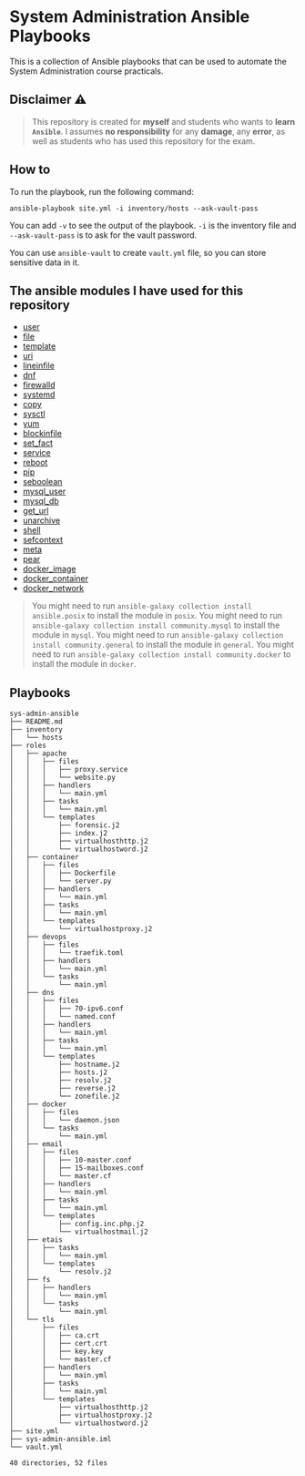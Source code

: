 # System Administration Ansible Playbooks

This is a collection of Ansible playbooks that can be used to automate the System Administration course practicals.

## Disclaimer ⚠️

>This repository is created for **myself** and students who wants to **learn `Ansible`**. 
>I assumes **no responsibility** for any **damage**, any **error**, as well as students who has used this repository for the exam.

## How to

To run the playbook, run the following command:
```shell
ansible-playbook site.yml -i inventory/hosts --ask-vault-pass
```

You can add `-v` to see the output of the playbook. `-i` is the inventory file and `--ask-vault-pass` is to ask for the vault password.

You can use `ansible-vault` to create `vault.yml` file, so you can store sensitive data in it.

## The ansible modules I have used for this repository
- [user](https://docs.ansible.com/ansible/latest/collections/ansible/builtin/user_module.html)
- [file](https://docs.ansible.com/ansible/latest/collections/ansible/builtin/file_module.html)
- [template](https://docs.ansible.com/ansible/latest/collections/ansible/builtin/template_module.html)
- [uri](https://docs.ansible.com/ansible/latest/collections/ansible/builtin/uri_module.html)
- [lineinfile](https://docs.ansible.com/ansible/latest/collections/ansible/builtin/lineinfile_module.html)
- [dnf](https://docs.ansible.com/ansible/latest/collections/ansible/builtin/dnf_module.html)
- [firewalld](https://docs.ansible.com/ansible/latest/collections/ansible/posix/firewalld_module.html)
- [systemd](https://docs.ansible.com/ansible/latest/collections/ansible/builtin/systemd_module.html)
- [copy](https://docs.ansible.com/ansible/latest/collections/ansible/builtin/copy_module.html)
- [sysctl](https://docs.ansible.com/ansible/latest/collections/ansible/posix/sysctl_module.html)
- [yum](https://docs.ansible.com/ansible/latest/collections/ansible/builtin/yum_module.html)
- [blockinfile](https://docs.ansible.com/ansible/latest/collections/ansible/builtin/blockinfile_module.html)
- [set_fact](https://docs.ansible.com/ansible/latest/collections/ansible/builtin/set_fact_module.html)
- [service](https://docs.ansible.com/ansible/latest/collections/ansible/builtin/service_module.html)
- [reboot](https://docs.ansible.com/ansible/latest/collections/ansible/builtin/reboot_module.html)
- [pip](https://docs.ansible.com/ansible/latest/collections/ansible/builtin/pip_module.html)
- [seboolean](https://docs.ansible.com/ansible/latest/collections/ansible/posix/seboolean_module.html)
- [mysql_user](https://docs.ansible.com/ansible/latest/collections/community/mysql/mysql_user_module.html)
- [mysql_db](https://docs.ansible.com/ansible/latest/collections/community/mysql/mysql_db_module.html)
- [get_url](https://docs.ansible.com/ansible/latest/collections/ansible/builtin/get_url_module.html)
- [unarchive](https://docs.ansible.com/ansible/latest/collections/ansible/builtin/unarchive_module.html)
- [shell](https://docs.ansible.com/ansible/latest/collections/ansible/builtin/shell_module.html)
- [sefcontext](https://docs.ansible.com/ansible/latest/collections/community/general/sefcontext_module.html)
- [meta](https://docs.ansible.com/ansible/latest/collections/ansible/builtin/meta_module.html)
- [pear](https://docs.ansible.com/ansible/latest/collections/community/general/pear_module.html)
- [docker_image](https://docs.ansible.com/ansible/latest/collections/community/docker/docker_image_module.html)
- [docker_container](https://docs.ansible.com/ansible/latest/collections/community/docker/docker_container_module.html)
- [docker_network](https://docs.ansible.com/ansible/latest/collections/community/docker/docker_network_module.html)

> You might need to run `ansible-galaxy collection install ansible.posix` to install the module in `posix`.
> You might need to run `ansible-galaxy collection install community.mysql` to install the module in `mysql`.
> You might need to run `ansible-galaxy collection install community.general` to install the module in `general`.
> You might need to run `ansible-galaxy collection install community.docker` to install the module in `docker`.

## Playbooks

```text
sys-admin-ansible
├── README.md
├── inventory
│   └── hosts
├── roles
│   ├── apache
│   │   ├── files
│   │   │   ├── proxy.service
│   │   │   └── website.py
│   │   ├── handlers
│   │   │   └── main.yml
│   │   ├── tasks
│   │   │   └── main.yml
│   │   └── templates
│   │       ├── forensic.j2
│   │       ├── index.j2
│   │       ├── virtualhosthttp.j2
│   │       └── virtualhostword.j2
│   ├── container
│   │   ├── files
│   │   │   ├── Dockerfile
│   │   │   └── server.py
│   │   ├── handlers
│   │   │   └── main.yml
│   │   ├── tasks
│   │   │   └── main.yml
│   │   └── templates
│   │       └── virtualhostproxy.j2
│   ├── devops
│   │   ├── files
│   │   │   └── traefik.toml
│   │   ├── handlers
│   │   │   └── main.yml
│   │   └── tasks
│   │       └── main.yml
│   ├── dns
│   │   ├── files
│   │   │   ├── 70-ipv6.conf
│   │   │   └── named.conf
│   │   ├── handlers
│   │   │   └── main.yml
│   │   ├── tasks
│   │   │   └── main.yml
│   │   └── templates
│   │       ├── hostname.j2
│   │       ├── hosts.j2
│   │       ├── resolv.j2
│   │       ├── reverse.j2
│   │       └── zonefile.j2
│   ├── docker
│   │   ├── files
│   │   │   └── daemon.json
│   │   └── tasks
│   │       └── main.yml
│   ├── email
│   │   ├── files
│   │   │   ├── 10-master.conf
│   │   │   ├── 15-mailboxes.conf
│   │   │   └── master.cf
│   │   ├── handlers
│   │   │   └── main.yml
│   │   ├── tasks
│   │   │   └── main.yml
│   │   └── templates
│   │       ├── config.inc.php.j2
│   │       └── virtualhostmail.j2
│   ├── etais
│   │   ├── tasks
│   │   │   └── main.yml
│   │   └── templates
│   │       └── resolv.j2
│   ├── fs
│   │   ├── handlers
│   │   │   └── main.yml
│   │   └── tasks
│   │       └── main.yml
│   └── tls
│       ├── files
│       │   ├── ca.crt
│       │   ├── cert.crt
│       │   ├── key.key
│       │   └── master.cf
│       ├── handlers
│       │   └── main.yml
│       ├── tasks
│       │   └── main.yml
│       └── templates
│           ├── virtualhosthttp.j2
│           ├── virtualhostproxy.j2
│           └── virtualhostword.j2
├── site.yml
├── sys-admin-ansible.iml
└── vault.yml

40 directories, 52 files
```

